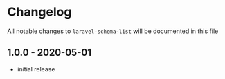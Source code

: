 # Changelog

All notable changes to `laravel-schema-list` will be documented in this file

## 1.0.0 - 2020-05-01

-   initial release
